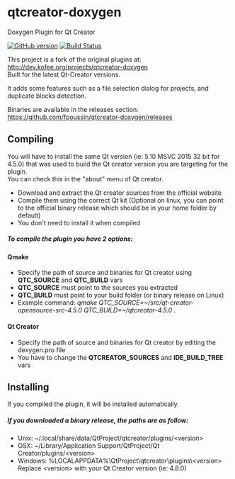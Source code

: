 # qtcreator-doxygen
Doxygen Plugin for Qt Creator

[![GitHub version](https://badge.fury.io/gh/fpoussin%2Fqtcreator-doxygen.svg)](https://github.com/fpoussin/qtcreator-doxygen/releases)
[![Build Status](https://jenkins.netyxia.net/buildStatus/icon?job=MotoLink%2Fmaster)](https://jenkins.netyxia.net/job/MotoLink/job/master/)  

This project is a fork of the original plugins at: http://dev.kofee.org/projects/qtcreator-doxygen  
Built for the latest Qt-Creator versions.

It adds some features such as a file selection dialog for projects, and duplicate blocks detection.

Binaries are available in the releases section.  
https://github.com/fpoussin/qtcreator-doxygen/releases

## Compiling

You will have to install the same Qt version (ie: 5.10 MSVC 2015 32 bit for 4.5.0) that was used to build the Qt creator version you are targeting for the plugin.  
You can check this in the "about" menu of Qt creator.  

* Download and extract the Qt creator sources from the official website  
* Compile them using the correct Qt kit (Optional on linux, you can point to the official binary release which should be in your home folder by default)  
* You don't need to install it when compiled  
  
  
##### To compile the plugin you have 2 options:  
#### Qmake  
* Specify the path of source and binaries for Qt creator using **QTC_SOURCE** and **QTC_BUILD** vars  
* **QTC_SOURCE** must point to the sources you extracted  
* **QTC_BUILD** must point to your build folder (or binary release on Linux)  
* Example command: *qmake QTC_SOURCE=\~/src/qt-creator-opensource-src-4.5.0 QTC_BUILD=\~/qtcreator-4.5.0* .  
  
#### Qt Creator  
* Specify the path of source and binaries for Qt creator by editing the dexygen.pro file  
* You have to change the **QTCREATOR_SOURCES** and **IDE_BUILD_TREE** vars  


## Installing  
If you compiled the plugin, it will be installed automatically.  
  
##### If you downloaded a binary release, the paths are as follow:  
* Unix: ~/.local/share/data/QtProject/qtcreator/plugins/\<version\>  
* OSX: ~/Library/Application Support/QtProject/Qt Creator/plugins/\<version\>  
* Windows: %LOCALAPPDATA%\QtProject\qtcreator\plugins\\<version\>  
Replace \<version\>  with your Qt Creator version (ie: 4.8.0)  
